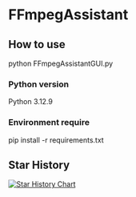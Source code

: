 # FFmpegAssistant

## How to use
python FFmpegAssistantGUI.py

### Python version
Python 3.12.9

### Environment require
pip install -r requirements.txt

## Star History

[![Star History Chart](https://api.star-history.com/svg?repos=Dr1mH4X/FFmpegAssistant&type=Date)](https://www.star-history.com/#Dr1mH4X/FFmpegAssistant&Date)
